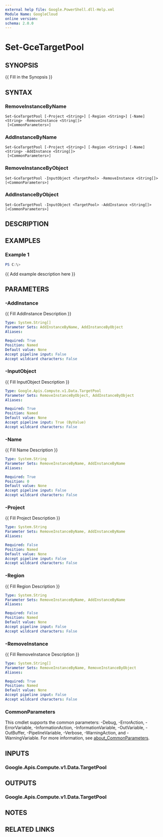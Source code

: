```yaml
---
external help file: Google.PowerShell.dll-Help.xml
Module Name: GoogleCloud
online version:
schema: 2.0.0
---
```


# Set-GceTargetPool

## SYNOPSIS
{{ Fill in the Synopsis }}

## SYNTAX

### RemoveInstanceByName
```
Set-GceTargetPool [-Project <String>] [-Region <String>] [-Name] <String> -RemoveInstance <String[]>
 [<CommonParameters>]
```

### AddInstanceByName
```
Set-GceTargetPool [-Project <String>] [-Region <String>] [-Name] <String> -AddInstance <String[]>
 [<CommonParameters>]
```

### RemoveInstanceByObject
```
Set-GceTargetPool -InputObject <TargetPool> -RemoveInstance <String[]> [<CommonParameters>]
```

### AddInstanceByObject
```
Set-GceTargetPool -InputObject <TargetPool> -AddInstance <String[]> [<CommonParameters>]
```

## DESCRIPTION


## EXAMPLES

### Example 1
```powershell
PS C:\> 
```

{{ Add example description here }}

## PARAMETERS

### -AddInstance
{{ Fill AddInstance Description }}

```yaml
Type: System.String[]
Parameter Sets: AddInstanceByName, AddInstanceByObject
Aliases:

Required: True
Position: Named
Default value: None
Accept pipeline input: False
Accept wildcard characters: False
```

### -InputObject
{{ Fill InputObject Description }}

```yaml
Type: Google.Apis.Compute.v1.Data.TargetPool
Parameter Sets: RemoveInstanceByObject, AddInstanceByObject
Aliases:

Required: True
Position: Named
Default value: None
Accept pipeline input: True (ByValue)
Accept wildcard characters: False
```

### -Name
{{ Fill Name Description }}

```yaml
Type: System.String
Parameter Sets: RemoveInstanceByName, AddInstanceByName
Aliases:

Required: True
Position: 0
Default value: None
Accept pipeline input: False
Accept wildcard characters: False
```

### -Project
{{ Fill Project Description }}

```yaml
Type: System.String
Parameter Sets: RemoveInstanceByName, AddInstanceByName
Aliases:

Required: False
Position: Named
Default value: None
Accept pipeline input: False
Accept wildcard characters: False
```

### -Region
{{ Fill Region Description }}

```yaml
Type: System.String
Parameter Sets: RemoveInstanceByName, AddInstanceByName
Aliases:

Required: False
Position: Named
Default value: None
Accept pipeline input: False
Accept wildcard characters: False
```

### -RemoveInstance
{{ Fill RemoveInstance Description }}

```yaml
Type: System.String[]
Parameter Sets: RemoveInstanceByName, RemoveInstanceByObject
Aliases:

Required: True
Position: Named
Default value: None
Accept pipeline input: False
Accept wildcard characters: False
```

### CommonParameters
This cmdlet supports the common parameters: -Debug, -ErrorAction, -ErrorVariable, -InformationAction, -InformationVariable, -OutVariable, -OutBuffer, -PipelineVariable, -Verbose, -WarningAction, and -WarningVariable. For more information, see [about_CommonParameters](http://go.microsoft.com/fwlink/?LinkID=113216).

## INPUTS

### Google.Apis.Compute.v1.Data.TargetPool

## OUTPUTS

### Google.Apis.Compute.v1.Data.TargetPool

## NOTES

## RELATED LINKS
